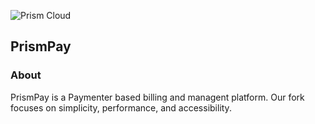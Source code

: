 ![Prism Cloud]([https://paymenter.org/image/textlogo.png](https://prismnodes.com/assets/PrismCloud2-BctV0Idy.png))

## PrismPay
### About

PrismPay is a Paymenter based billing and managent platform. Our fork focuses on simplicity, performance, and accessibility.
